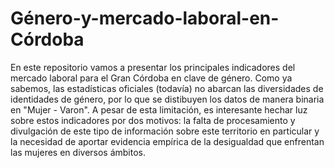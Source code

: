# Género-y-mercado-laboral-en-Córdoba
En este repositorio vamos a presentar los principales indicadores del mercado laboral para el Gran Córdoba en clave de género. Como ya sabemos, las estadísticas oficiales (todavía) no abarcan las diversidades de identidades de género, por lo que se distibuyen los datos de manera binaria en "Mujer - Varon". A pesar de esta limitación, es interesante hechar luz sobre estos indicadores por dos motivos: la falta de procesamiento y divulgación de este tipo de información sobre este territorio en particular y la necesidad de aportar evidencia empírica de la desigualdad que enfrentan las mujeres en diversos ámbitos.

